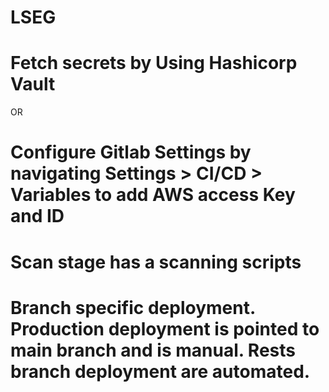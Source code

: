 # LSEG



# Fetch secrets by Using Hashicorp Vault 

OR

# Configure Gitlab Settings by navigating Settings > CI/CD > Variables to add AWS access Key and ID



# Scan stage has a scanning scripts

# Branch specific deployment. Production deployment is pointed to main branch and is manual. Rests branch deployment are automated.